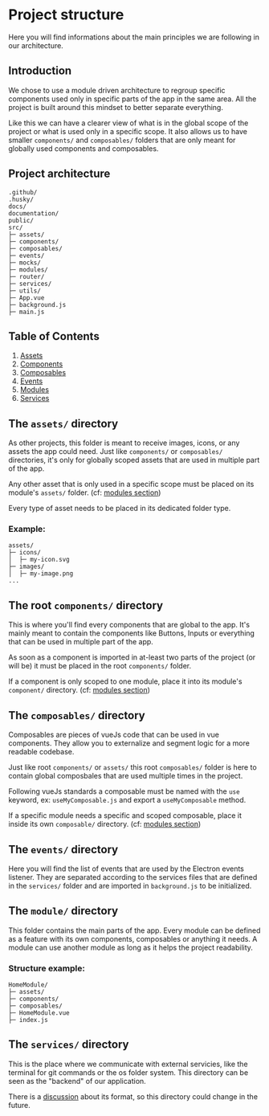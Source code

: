 # Project structure

Here you will find informations about the main principles we are following in our architecture.

## Introduction

We chose to use a module driven architecture to regroup specific components used only in specific parts of the app in the same area. All the project is built around this mindset to better separate everything.

Like this we can have a clearer view of what is in the global scope of the project or what is used only in a specific scope. It also allows us to have smaller `components/` and `composables/` folders that are only meant for globally used components and composables.

## Project architecture

```
.github/
.husky/
docs/
documentation/
public/
src/
├─ assets/
├─ components/
├─ composables/
├─ events/
├─ mocks/
├─ modules/
├─ router/
├─ services/
├─ utils/
├─ App.vue
├─ background.js
├─ main.js

```

## Table of Contents

1. [Assets](#the-assets-directory)
2. [Components](#the-root-components-directory)
3. [Composables](#the-composables-directory)
4. [Events](#the-events-directory)
5. [Modules](#the-modules-directory)
6. [Services](#the-services-directory)

## The `assets/` directory

As other projects, this folder is meant to receive images, icons, or any assets the app could need. Just like `components/` or `composables/` directories, it's only for globally scoped assets that are used in multiple part of the app.

Any other asset that is only used in a specific scope must be placed on its module's `assets/` folder. (cf: [modules section](#the-module-directory))

Every type of asset needs to be placed in its dedicated folder type.

### Example:

```
assets/
├─ icons/
│  ├─ my-icon.svg
├─ images/
│  ├─ my-image.png
...
```

## The root `components/` directory

This is where you'll find every components that are global to the app. It's mainly meant to contain the components like Buttons, Inputs or everything that can be used in multiple part of the app.

As soon as a component is imported in at-least two parts of the project (or will be) it must be placed in the root `components/` folder.

If a component is only scoped to one module, place it into its module's `component/` directory. (cf: [modules section](#the-module-directory))

## The `composables/` directory

Composables are pieces of vueJs code that can be used in vue components. They allow you to externalize and segment logic for a more readable codebase.

Just like root `components/` or `assets/` this root `composables/` folder is here to contain global composbales that are used multiple times in the project.

Following vueJs standards a composable must be named with the `use` keyword, ex: `useMyComposable.js` and export a `useMyComposable` method.

If a specific module needs a specific and scoped composable, place it inside its own `composable/` directory. (cf: [modules section](#the-module-directory))

## The `events/` directory

Here you will find the list of events that are used by the Electron events listener. They are separated according to the services files that are defined in the `services/` folder and are imported in `background.js` to be initialized.

## The `module/` directory

This folder contains the main parts of the app. Every module can be defined as a feature with its own components, composables or anything it needs. A module can use another module as long as it helps the project readability.

### Structure example:

```
HomeModule/
├─ assets/
├─ components/
├─ composables/
├─ HomeModule.vue
├─ index.js
```

## The `services/` directory

This is the place where we communicate with external servicies, like the terminal for git commands or the os folder system. This directory can be seen as the "backend" of our application.

There is a [discussion](https://github.com/ecvdbdx/git-view/discussions/47) about its format, so this directory could change in the future.
